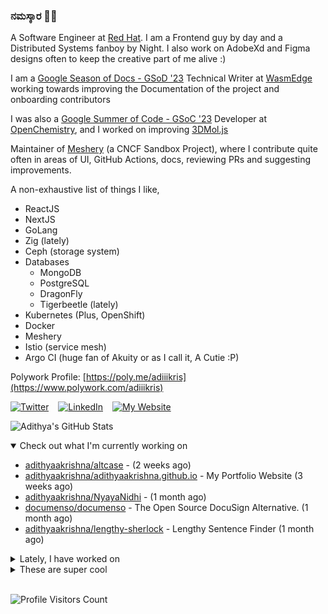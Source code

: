 ### ನಮಸ್ಕಾರ 🙏🏼
  
A Software Engineer at [Red Hat](https://www.redhat.com). I am a Frontend guy by day and a Distributed Systems fanboy by Night. I also work on AdobeXd and Figma designs often to keep the creative part of me alive :)

I am a [Google Season of Docs - GSoD '23](https://developers.google.com/season-of-docs) Technical Writer at [WasmEdge](https://github.com/WasmEdge) working towards improving the Documentation of the project and onboarding contributors

I was also a [Google Summer of Code - GSoC '23](https://summerofcode.withgoogle.com/) Developer at [OpenChemistry](https://openchemistry.org), and I worked on improving [3DMol.js](https://github.com/3dmol/3Dmol.js)

Maintainer of [Meshery](https://github.com/meshery) (a CNCF Sandbox Project), where I contribute quite often in areas of UI, GitHub Actions, docs, reviewing PRs and suggesting improvements.

A non-exhaustive list of things I like,

- ReactJS
- NextJS
- GoLang
- Zig (lately)
- Ceph (storage system)
- Databases
  - MongoDB
  - PostgreSQL
  - DragonFly
  - Tigerbeetle (lately)
- Kubernetes (Plus, OpenShift)
- Docker
- Meshery
- Istio (service mesh)
- Argo CI (huge fan of Akuity or as I call it, A Cutie :P)

Polywork Profile: [https://poly.me/adiiikris](https://www.polywork.com/adiiikris)

[![Twitter](https://img.shields.io/badge/-@adii_kris-%231DA1F2?style=for-the-badge&logo=twitter&logoColor=ffffff)](https:/twitter.adikris.in) &ensp;
[![LinkedIn](https://img.shields.io/badge/-Adithya%20Krishna-%230A67C3?style=for-the-badge&logo=linkedin&logoColor=ffffff)](https://linkedin.adikris.in/) &ensp;
[![My Website](https://img.shields.io/badge/-My%20Website-%230A67C3?style=for-the-badge)](https://adikris.in/)



![Adithya's GitHub Stats](https://github-readme-stats.vercel.app/api?username=adithyaakrishna&show_icons=true&hide_border=true&title_color=fff&icon_color=79ff97&text_color=9f9f9f&bg_color=151515)


<details open="true">
  <summary>Check out what I'm currently working on</summary>
  
  - [adithyaakrishna/altcase](https://github.com/adithyaakrishna/altcase) -  (2 weeks ago)
  - [adithyaakrishna/adithyaakrishna.github.io](https://github.com/adithyaakrishna/adithyaakrishna.github.io) - My Portfolio Website (3 weeks ago)
  - [adithyaakrishna/NyayaNidhi](https://github.com/adithyaakrishna/NyayaNidhi) -  (1 month ago)
  - [documenso/documenso](https://github.com/documenso/documenso) - The Open Source DocuSign Alternative. (1 month ago)
  - [adithyaakrishna/lengthy-sherlock](https://github.com/adithyaakrishna/lengthy-sherlock) - Lengthy Sentence Finder (1 month ago)
</details>

<details>
  <summary>Lately, I have worked on</summary>
  
  - [chore: slugify team urls and add profanity filter](https://github.com/documenso/documenso/pull/789) on [documenso/documenso](https://github.com/documenso/documenso) (4 days ago)
  - [feat: show document title for delete dialog - [DOC-387]](https://github.com/documenso/documenso/pull/772) on [documenso/documenso](https://github.com/documenso/documenso) (1 week ago)
  - [feat: updated one-click deploys](https://github.com/documenso/documenso/pull/770) on [documenso/documenso](https://github.com/documenso/documenso) (1 week ago)
  - [chore: fix workflows and update package.json file](https://github.com/documenso/documenso/pull/758) on [documenso/documenso](https://github.com/documenso/documenso) (2 weeks ago)
  - [feat: github repo management improvement](https://github.com/documenso/documenso/pull/728) on [documenso/documenso](https://github.com/documenso/documenso) (3 weeks ago)
</details>

<details>
  <summary>These are super cool</summary>
  
  - [arhankundu99/profanity-filter](https://github.com/arhankundu99/profanity-filter) - A fast profanity filter for text and images (6 days ago)
  - [shreyas-sreedhar/whatsapp-Cloudapi-aws-s3](https://github.com/shreyas-sreedhar/whatsapp-Cloudapi-aws-s3) -  (6 days ago)
  - [goldbergyoni/nodebestpractices](https://github.com/goldbergyoni/nodebestpractices) - :white_check_mark:  The Node.js best practices list (December 2023) (1 week ago)
  - [Shelf-nu/shelf.nu](https://github.com/Shelf-nu/shelf.nu) - shelf is open source Asset Management Infrastructure for absolutely everyone. (1 week ago)
  - [velocitatem/garlic](https://github.com/velocitatem/garlic) - 🧄🧛  protect your website from being scraped by bots. (2 weeks ago)
</details>

<br> 

![Profile Visitors Count](https://profile-counter.glitch.me/adithyaakrishna/count.svg)
